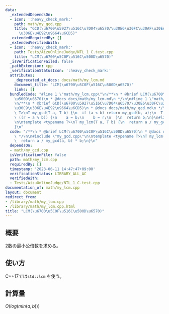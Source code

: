 ```yaml
---
data:
  _extendedDependsOn:
  - icon: ':heavy_check_mark:'
    path: math/my_gcd.cpp
    title: "GCD(\u6700\u5927\u516C\u7D04\u6570/\u30E6\u30FC\u30AF\u30EA\u30C3\u30C9\
      \u306E\u4E92\u9664\u6CD5)"
  _extendedRequiredBy: []
  _extendedVerifiedWith:
  - icon: ':heavy_check_mark:'
    path: Tests/AizuOnlineJudge/NTL_1_C.test.cpp
    title: "LCM(\u6700\u5C0F\u516C\u500D\u6570)"
  _isVerificationFailed: false
  _pathExtension: cpp
  _verificationStatusIcon: ':heavy_check_mark:'
  attributes:
    _deprecated_at_docs: docs/math/my_lcm.md
    document_title: "LCM(\u6700\u5C0F\u516C\u500D\u6570)"
    links: []
  bundledCode: "#line 1 \"math/my_lcm.cpp\"\n/**\n * @brief LCM(\u6700\u5C0F\u516C\
    \u500D\u6570)\n * @docs docs/math/my_lcm.md\n */\n\n#line 1 \"math/my_gcd.cpp\"\
    \n/**\n * @brief GCD(\u6700\u5927\u516C\u7D04\u6570/\u30E6\u30FC\u30AF\u30EA\u30C3\
    \u30C9\u306E\u4E92\u9664\u6CD5)\n * @docs docs/math/my_gcd.md\n */\ntemplate <typename\
    \ T>\nT my_gcd(T a, T b) {\n  if (a < b) return my_gcd(b, a);\n  T r;\n  while\
    \ ((r = a % b)) {\n    a = b;\n    b = r;\n  }\n  return b;\n}\n#line 7 \"math/my_lcm.cpp\"\
    \n\ntemplate <typename T>\nT my_lcm(T a, T b) {\n  return a / my_gcd(a, b) * b;\n\
    }\n"
  code: "/**\n * @brief LCM(\u6700\u5C0F\u516C\u500D\u6570)\n * @docs docs/math/my_lcm.md\n\
    \ */\n\n#include \"my_gcd.cpp\"\n\ntemplate <typename T>\nT my_lcm(T a, T b) {\n\
    \  return a / my_gcd(a, b) * b;\n}\n"
  dependsOn:
  - math/my_gcd.cpp
  isVerificationFile: false
  path: math/my_lcm.cpp
  requiredBy: []
  timestamp: '2023-06-11 14:47:47+09:00'
  verificationStatus: LIBRARY_ALL_AC
  verifiedWith:
  - Tests/AizuOnlineJudge/NTL_1_C.test.cpp
documentation_of: math/my_lcm.cpp
layout: document
redirect_from:
- /library/math/my_lcm.cpp
- /library/math/my_lcm.cpp.html
title: "LCM(\u6700\u5C0F\u516C\u500D\u6570)"
---
```

## 概要

2数の最小公倍数を求める。

## 使い方

C++17では`std::lcm` を使う。

## 計算量

$O(log(min(a, b)))$
